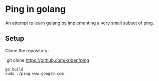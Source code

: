 # Ping in golang

An attempt to learn golang by implementing a very small subset of ping.

## Setup

Clone the repository:

`git clone https://github.com/kriben/ping

```
go build
sudo ./ping www.google.com
```
